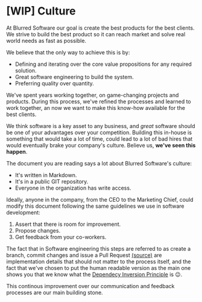 # [WIP] Culture

At Blurred Software our goal is create the best products for the best clients. We strive to build the best product so it can reach  market and solve real world needs as fast as possible.

We believe that the only way to achieve this is by:
* Defining and iterating over the core value propositions for any required solution. 
* Great software engineering to build the system.
* Preferring quality over quantity.

We've spent years working together, on game-changing projects and products. During this process, we've refined the processes and learned to work together, an now we want to make this know-how available for the best clients. 

We think software is a key asset to any business, and *great* software should be one of your advantages over your competition. Building this in-house is something that would take a lot of time, could lead to a lot of bad hires that would eventually brake your company's culture. Believe us, **we've seen this happen**.

The document you are reading says a lot about Blurred Software's culture: 
* It's written in Markdown.
* It's in a public GIT repository.
* Everyone in the organization has write access.

Ideally, anyone in the company, from the CEO to the Marketing Chief, could modify this document following the same guidelines we use in software development: 

1. Assert that there is room for improvement.
2. Propose changes.
3. Get feedback from your co-workers.

The fact that in Software engineering this steps are referred to as create a branch, commit changes and issue a Pull Request [(source)](http://codeinthehole.com/writing/pull-requests-and-other-good-practices-for-teams-using-github/) are implementation details that should not matter to the process itself, and the fact that we've chosen to put the human readable version as the main one shows you that we know what the [Dependecy Inversion Principle](https://en.wikipedia.org/wiki/Dependency_inversion_principle) is 😉. 

This continous improvement over our communication and feedback processes are our main building stone.
